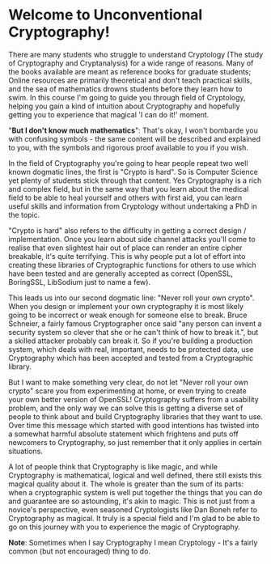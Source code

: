 # Welcome to Unconventional Cryptography!

There are many students who struggle to understand Cryptology (The study of Cryptography and Cryptanalysis) for a wide range of reasons. Many of the books available are meant as reference books for graduate students; Online resources are primarily theoretical and don't teach practical skills, and the sea of mathematics drowns students before they learn how to swim. In this course I'm going to guide you through field of Cryptology, helping you gain a kind of intuition about Cryptography and hopefully getting you to experience that magical 'I can do it!' moment.

"**But I don't know much mathematics**": That's okay, I won't bombarde you with confusing symbols - the same content will be described and explained to you, with the symbols and rigorous proof available to you if you wish.

In the field of Cryptography you're going to hear people repeat two well known dogmatic lines, the first is "Crypto is hard". So is Computer Science yet plenty of students stick through that content. Yes Cryptography is a rich and complex field, but in the same way that you learn about the medical field to be able to heal yourself and others with first aid, you can learn useful skills and information from Cryptology without undertaking a PhD in the topic.

"Crypto is hard" also refers to the difficulty in getting a correct design / implementation. Once you learn about side channel attacks you'll come to realise that even slightest hair out of place can render an entire cipher breakable, it's quite terrifying. This is why people put a lot of effort into creating these libraries of Cryptographic functions for others to use which have been tested and are generally accepted as correct (OpenSSL, BoringSSL, LibSodium just to name a few).

This leads us into our second dogmatic line: "Never roll your own crypto". When you design or implement your own cryptography it is most likely going to be incorrect or weak enough for someone else to break. Bruce Schneier, a fairly famous Cryptographer once said "any person can invent a security system so clever that she or he can't think of how to break it.", but a skilled attacker probably can break it. So if you're building a production system, which deals with real, important, needs to be protected data, use Cryptography which has been accepted and tested from a Cryptographic library.

But I want to make something very clear, do not let "Never roll your own crypto" scare you from experimenting at home, or even trying to create your own better version of OpenSSL! Cryptography suffers from a usability problem, and the only way we can solve this is getting a diverse set of people to think about and build Cryptography libraries that they want to use. Over time this message which started with good intentions has twisted into a somewhat harmful absolute statement which frightens and puts off newcomers to Cryptography, so just remember that it only applies in certain situations.

A lot of people think that Cryptography is like magic, and while Cryptography is mathematical, logical and well defined, there still exists this magical quality about it. The whole is greater than the sum of its parts: when a cryptographic system is well put together the things that you can do and guarantee are so astounding, it's akin to magic. This is not just from a novice's perspective, even seasoned Cryptologists like Dan Boneh refer to Cryptography as magical. It truly is a special field and I'm glad to be able to go on this journey with you to experience the magic of Cryptography.

**Note**: Sometimes when I say Cryptography I mean Cryptology - It's a fairly common (but not encouraged) thing to do.
